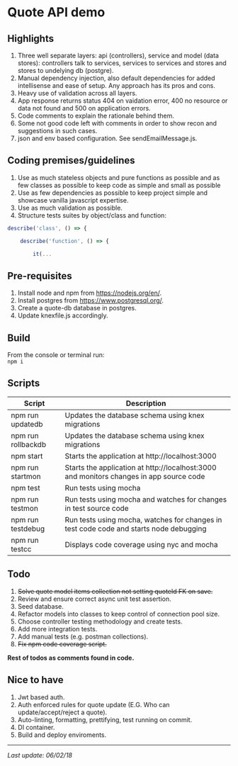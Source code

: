 # Quote API  demo #

## Highlights ##
1. Three well separate layers: api (controllers), service and model (data stores): controllers talk to services, services to services and stores and stores to undelying db (postgre).
1. Manual dependency injection, also default dependencies for added intellisense and ease of setup. Any approach has its pros and cons.
1. Heavy use of validation across all layers.
1. App response returns status 404 on vaidation error, 400 no resource or data not found and 500 on application errors.
1. Code comments to explain the rationale behind them.
1. Some not good code left with comments in order to show recon and suggestions in such cases.
1. json and env based configuration. See sendEmailMessage.js.

## Coding premises/guidelines ##
1. Use as much stateless objects and pure functions as possible and as few classes as possible to keep code as simple and small as possible
1. Use as few dependencies as possible to keep project simple and showcase vanilla javascript expertise.
1. Use as much validation as possible.
1. Structure tests suites by object/class and function:
```javascript
describe('class', () => {

    describe('function', () => {

        it(...
```

## Pre-requisites ##
1. Install node and npm from https://nodejs.org/en/.
1. Install postgres from https://www.postgresql.org/.
1. Create a quote-db database in postgres.
1. Update knexfile.js accordingly.

## Build ##
From the console or terminal run:<br/>
``npm i``

## Scripts ##

|Script|Description|
|-|-|
|npm run updatedb|Updates the database schema using knex migrations|
|npm run rollbackdb|Updates the database schema using knex migrations|
|npm start|Starts the application at http://localhost:3000
|npm run startmon|Starts the application at http://localhost:3000 and monitors changes in app source code
|npm test|Run tests using mocha|
|npm run testmon|Run tests using mocha and watches for changes in test source code|
|npm run testdebug|Run tests using mocha, watches for changes in test code code and starts node debugging|
|npm run testcc|Displays code coverage using nyc and mocha|

## Todo ##
1. ~~Solve quote model items collection not setting quoteId FK on save.~~
1. Review and ensure correct async unit test assertion.
1. Seed database.
1. Refactor models into classes to keep control of connection pool size.
1. Choose controller testing methodology and create tests.
1. Add more integration tests.
1. Add manual tests (e.g. postman collections).
1. ~~Fix npm code coverage script.~~

**Rest of todos as comments found in code.**

## Nice to have ##
1. Jwt based auth.
1. Auth enforced rules for quote update (E.G. Who can update/accept/reject a quote).
1. Auto-linting, formatting, prettifying, test running on commit.
1. DI container.
1. Build and deploy enviroments.

---
*Last update: 06/02/18*